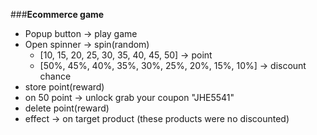 ###**Ecommerce game**
* Popup button -> play game
* Open spinner -> spin(random)
	* [10, 15, 20, 25, 30, 35, 40, 45, 50] -> point
	* [50%, 45%, 40%, 35%, 30%, 25%, 20%, 15%, 10%] -> discount chance
* store point(reward)
* on 50 point -> unlock grab your coupon "JHE5541"
* delete point(reward)
* effect -> on target product (these products were no discounted)

